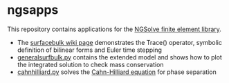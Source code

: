 # ngsapps
This repository contains applications for the [NGSolve finite element library](https://gitlab.asc.tuwien.ac.at/jschoeberl/ngsolve-docu/wikis/home).

 - The [surfacebulk wiki page](https://github.com/schruste/ngsapps/wiki/surfacebulk) demonstrates the Trace() operator, symbolic definition of bilinear forms and Euler time stepping
 - [generalsurfbulk.py](https://github.com/schruste/ngsapps/blob/master/generalsurfbulk.py) contains the extended model and shows how to plot the integrated solution to check mass conservation
 - [cahnhilliard.py](https://github.com/schruste/ngsapps/blob/master/cahnhilliard.py) solves the [Cahn-Hilliard equation](https://en.wikipedia.org/wiki/Cahn%E2%80%93Hilliard_equation) for phase separation
